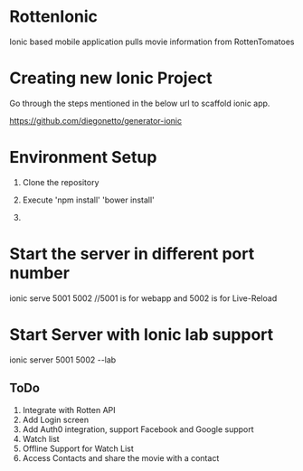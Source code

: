 RottenIonic
===========

Ionic based mobile application pulls movie information from RottenTomatoes


Creating new Ionic Project
=============================
  Go through the steps mentioned in the below url to scaffold ionic app.

  https://github.com/diegonetto/generator-ionic

Environment Setup
==================
1. Clone the repository
2. Execute
  'npm install'
  'bower install'

2.

Start the server in different port number
==========================================
ionic serve 5001 5002     //5001 is for webapp and 5002 is for Live-Reload

Start Server with Ionic lab support
=====================================
ionic server 5001 5002 --lab

ToDo
-----
1. Integrate with Rotten API
2. Add Login screen
3. Add Auth0 integration, support Facebook and Google support
4. Watch list
5. Offline Support for Watch List
6. Access Contacts and share the movie with a contact
